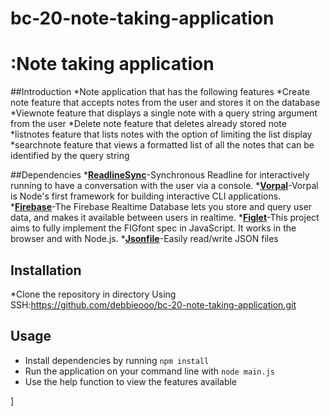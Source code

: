 # bc-20-note-taking-application

# :Note taking application
##Introduction
*Note application that has the following features
*Create note feature that accepts notes from the user and stores it on the database 
*Viewnote feature that displays a single note with a query string argument from the user
*Delete note feature that deletes already stored note
*listnotes  feature that lists notes with the option of limiting the list display
*searchnote feature that views a formatted list of all the notes that can be identified by the query string

##Dependencies
*[**ReadlineSync**](https://www.npmjs.com/package/readline-sync)-Synchronous Readline for interactively running to have a conversation with the user via a console.
*[**Vorpal**](https://www.npmjs.com/package/vorpal)-Vorpal is Node's first framework for building interactive CLI applications.
*[**Firebase**](https://firebase.google.com/)-The Firebase Realtime Database lets you store and query user data, and makes it available between users in realtime.
*[**Figlet**](https://www.npmjs.com/package/figlet)-This project aims to fully implement the FIGfont spec in JavaScript. It works in the browser and with Node.js.
*[**Jsonfile**](https://www.npmjs.com/package/jsonfile)-Easily read/write JSON files

## Installation
*Clone the repository in directory Using SSH:https://github.com/debbieooo/bc-20-note-taking-application.git

## Usage
* Install dependencies by running ```npm install```
* Run the application on your command line with ```node main.js```
* Use the help function to view the features available

]
